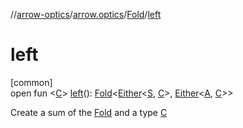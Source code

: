 //[arrow-optics](../../../index.md)/[arrow.optics](../index.md)/[Fold](index.md)/[left](left.md)

# left

[common]\
open fun &lt;[C](left.md)&gt; [left](left.md)(): [Fold](index.md)&lt;[Either](../../../../arrow-core/arrow-core/arrow.core/-either/index.md)&lt;[S](index.md), [C](left.md)&gt;, [Either](../../../../arrow-core/arrow-core/arrow.core/-either/index.md)&lt;[A](index.md), [C](left.md)&gt;&gt;

Create a sum of the [Fold](index.md) and a type [C](left.md)
